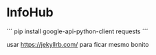 # InfoHub

´´´
pip install google-api-python-client requests
´´´

usar https://jekyllrb.com/ para ficar mesmo bonito
